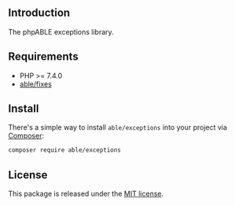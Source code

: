 ## Introduction
The phpABLE exceptions library. 

## Requirements
* PHP >= 7.4.0
* [able/fixes](https://github.com/phpable/fixes)


## Install
There's a simple way to install ```able/exceptions``` into your project via [Composer](http://getcomposer.org):

```bash
composer require able/exceptions
```

## License
This package is released under the [MIT license](https://github.com/phpable/fixes/blob/master/LICENSE).
 
